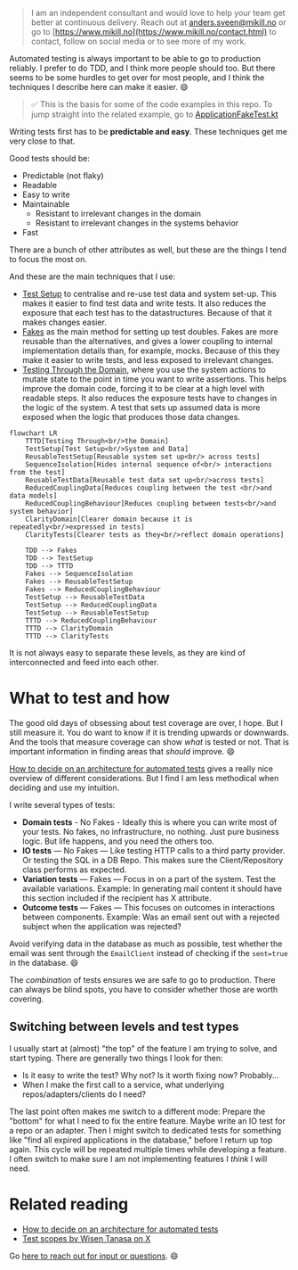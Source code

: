 > I am an independent consultant and would love to help your team get better at continuous delivery.
> Reach out
> at [anders.sveen@mikill.no](mailto:anders.sveen@mikill.no) or go
> to [https://www.mikill.no](https://www.mikill.no/contact.html) to contact, follow on social media or to see more of
> my work.

Automated testing is always important to be able to go to production reliably.
I prefer to do TDD, and I think more people should too.
But there seems to be some hurdles to get over for most people, and I think the techniques I describe here can make it
easier.
😄

> ✅ This is the basis for some of the code examples in this repo.
> To jump straight into the related example,
> go to [ApplicationFakeTest.kt](../src/test/kotlin/application/ApplicationFakeTest.kt)

Writing tests first has to be **predictable and easy**.
These techniques get me very
close to that.

Good tests should be:

- Predictable (not flaky)
- Readable
- Easy to write
- Maintainable
    - Resistant to irrelevant changes in the domain
    - Resistant to irrelevant changes in the systems behavior
- Fast

There are a bunch of other attributes as well, but these are the things I tend to focus the most on.

And these are the main techniques that I use:

- [Test Setup](test-setup.md) to centralise and re-use test data and system set-up. This makes it easier to find test
  data and write tests. It also reduces the exposure that each test has to the datastructures. Because of that it makes
  changes easier.
- [Fakes](fakes.md) as the main method for setting up test doubles. Fakes are more reusable than the alternatives, and
  gives a lower coupling to internal implementation details than, for example, mocks. Because of this they make it
  easier to write tests, and less exposed to irrelevant changes.
- [Testing Through the Domain](tttd.md), where you use the system actions to mutate state to the point in time you want
  to write assertions. This helps improve the domain code, forcing it to be clear at a high level with readable steps.
  It also reduces the exposure tests have to changes in the logic of the system. A test that sets up assumed data is
  more exposed when the logic that produces those data changes.

```mermaid
flowchart LR
    TTTD[Testing Through<br/>the Domain]
    TestSetup[Test Setup<br/>System and Data]
    ReusableTestSetup[Reusable system set up<br/> across tests]
    SequenceIsolation[Hides internal sequence of<br/> interactions from the test]
    ReusableTestData[Reusable test data set up<br/>across tests]
    ReducedCouplingData[Reduces coupling between the test <br/>and data models]
    ReducedCouplingBehaviour[Reduces coupling between tests<br/>and system behavior]
    ClarityDomain[Clearer domain because it is repeatedly<br/>expressed in tests]
    ClarityTests[Clearer tests as they<br/>reflect domain operations]

    TDD --> Fakes
    TDD --> TestSetup
    TDD --> TTTD
    Fakes --> SequenceIsolation
    Fakes --> ReusableTestSetup
    Fakes --> ReducedCouplingBehaviour
    TestSetup --> ReusableTestData
    TestSetup --> ReducedCouplingData
    TestSetup --> ReusableTestSetup
    TTTD --> ReducedCouplingBehaviour
    TTTD --> ClarityDomain
    TTTD --> ClarityTests
```

It is not always easy to separate these levels, as they are kind of interconnected and feed into each other.

# What to test and how

The good old days of obsessing about test coverage are over, I hope. But I still measure it.
You do want to know if it is trending upwards or downwards.
And the tools that measure coverage can show _what_ is tested or not.
That is important information in finding areas that *should* improve.
😄

[How to decide on an architecture for automated tests](https://www.qwan.eu/2020/09/17/test-architecture.html) gives a
really nice overview of different considerations. But I find I am less methodical when deciding and use my intuition.

I write several types of tests:

- **Domain tests** - No Fakes - Ideally this is where you can write most of your tests. No fakes, no infrastructure, no
  nothing. Just pure business logic. But life happens, and you need the others too.
- **IO tests** — No Fakes — Like testing HTTP calls to a third party provider. Or testing the SQL in a DB Repo. This
  makes sure the Client/Repository class performs as expected.
- **Variation tests** — Fakes — Focus in on a part of the system. Test the available variations. Example: In generating
  mail content it should have this section included if the recipient has X attribute.
- **Outcome tests** — Fakes — This focuses on outcomes in interactions between components. Example: Was an email sent
  out with a rejected subject when the application was rejected?

Avoid verifying data in the database as much as possible,
test whether the email was sent through the `EmailClient` instead of checking if the `sent=true` in the database.
😄

The _combination_ of tests ensures we are safe to go to production.
There can always be blind spots, you have to consider whether those are worth covering.

## Switching between levels and test types

I usually start at (almost) "the top" of the feature I am trying to solve, and start typing. There are generally two
things I look for then:

- Is it easy to write the test? Why not? Is it worth fixing now? Probably...
- When I make the first call to a service, what underlying repos/adapters/clients do I need?

The last point often makes me switch to a different mode:
Prepare the "bottom" for what I need to fix the entire feature. Maybe write an IO test for a repo or an adapter.
Then I might switch to dedicated tests for something like "find all expired applications in the database,"
before I return up top again.
This cycle will be repeated multiple times while developing a feature.
I often switch to make sure I am not implementing features I _think_ I will need.

# Related reading

- [How to decide on an architecture for automated tests](https://www.qwan.eu/2020/09/17/test-architecture.html)
- [Test scopes by Wisen Tanasa on X](https://x.com/ceilfors/status/1687780512277069824)

Go [here to reach out for input or questions](../README.md). 😄
